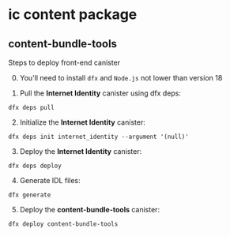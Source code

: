 # ic content package


## content-bundle-tools
Steps to deploy front-end canister

0. You'll need to install `dfx` and `Node.js` not lower than version 18

1. Pull the **Internet Identity** canister using dfx deps:
```
dfx deps pull
```
2. Initialize the **Internet Identity** canister:
```
dfx deps init internet_identity --argument '(null)'
```
3. Deploy the **Internet Identity** canister:
```
dfx deps deploy
```
4. Generate IDL files:
```
dfx generate
```
5. Deploy the **content-bundle-tools** canister:
```
dfx deploy content-bundle-tools
```